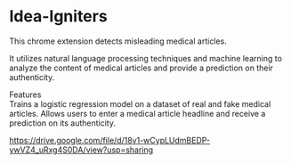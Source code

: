 # Idea-Igniters
This chrome extension detects misleading medical articles.

It utilizes natural language processing techniques and machine learning to analyze the content of medical articles and provide a prediction on their authenticity.

Features<br>
Trains a logistic regression model on a dataset of real and fake medical articles.
Allows users to enter a medical article headline and receive a prediction on its authenticity.

https://drive.google.com/file/d/18v1-wCypLUdmBEDP-ywVZ4_uRxg4S0DA/view?usp=sharing
